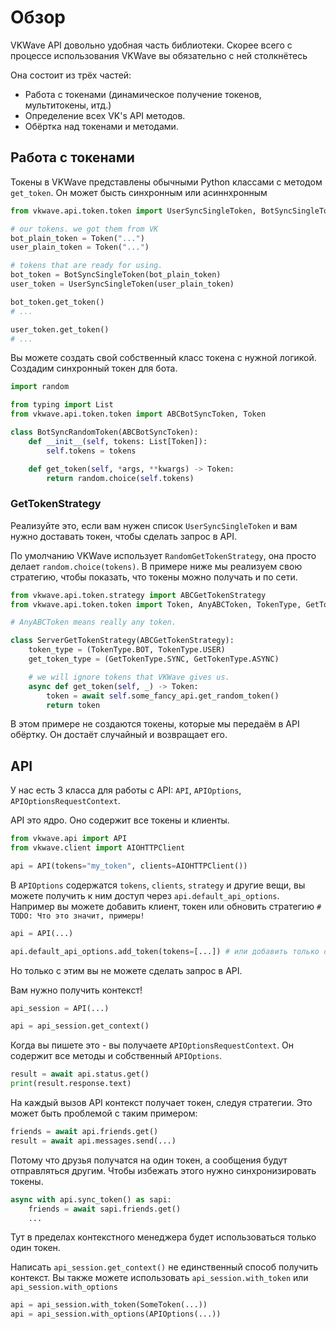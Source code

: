 # Обзор

VKWave API довольно удобная часть библиотеки. Скорее всего с процессе использования VKWave вы обязательно с ней столкнётесь

Она состоит из трёх частей:

* Работа с токенами (динамическое получение токенов, мультитокены, итд.)
* Определение всех VK's API методов.
* Обёртка над токенами и методами.


## Работа с токенами

Токены в VKWave представлены обычными Python классами с методом `get_token`. Он может бысть синхронным или асиннхронным

```python
from vkwave.api.token.token import UserSyncSingleToken, BotSyncSingleToken, Token

# our tokens. we got them from VK
bot_plain_token = Token("...")
user_plain_token = Token("...")

# tokens that are ready for using.
bot_token = BotSyncSingleToken(bot_plain_token)
user_token = UserSyncSingleToken(user_plain_token)

bot_token.get_token()
# ...

user_token.get_token()
# ...

```

Вы можете создать свой собственный класс токена с нужной логикой. Создадим синхронный токен для бота.

```python
import random

from typing import List
from vkwave.api.token.token import ABCBotSyncToken, Token

class BotSyncRandomToken(ABCBotSyncToken):
    def __init__(self, tokens: List[Token]):
        self.tokens = tokens

    def get_token(self, *args, **kwargs) -> Token:
        return random.choice(self.tokens)

```


### GetTokenStrategy

Реализуйте это, если вам нужен список `UserSyncSingleToken` и вам нужно доставать токен, чтобы сделать запрос в API. 

По умолчанию VKWave использует `RandomGetTokenStrategy`, она просто делает `random.choice(tokens)`. В примере ниже мы реализуем свою стратегию, чтобы показать, что токены можно получать и по сети.

```python
from vkwave.api.token.strategy import ABCGetTokenStrategy
from vkwave.api.token.token import Token, AnyABCToken, TokenType, GetTokenType

# AnyABCToken means really any token.

class ServerGetTokenStrategy(ABCGetTokenStrategy):
    token_type = (TokenType.BOT, TokenType.USER)
    get_token_type = (GetTokenType.SYNC, GetTokenType.ASYNC)

    # we will ignore tokens that VKWave gives us.
    async def get_token(self, _) -> Token:
        token = await self.some_fancy_api.get_random_token()
        return token
```

В этом примере не создаются токены, которые мы передаём в API обёртку. Он достаёт случайный и возвращает его.

## API

У нас есть 3 класса для работы с API: `API`, `APIOptions`, `APIOptionsRequestContext`.


API это ядро. Оно содержит все токены и клиенты.

```python
from vkwave.api import API
from vkwave.client import AIOHTTPClient

api = API(tokens="my_token", clients=AIOHTTPClient())
```

В `APIOptions` содержатся `tokens`, `clients`, `strategy` и другие вещи, вы можете получить к ним доступ через `api.default_api_options`.
Например вы можете добавить клиент, токен или обновить стратегию `# TODO: Что это значит, примеры!`

```python
api = API(...)

api.default_api_options.add_token(tokens=[...]) # или добавить только один токен
```

Но только с этим вы не можете сделать запрос в API.

Вам нужно получить контекст!

```python
api_session = API(...)

api = api_session.get_context()
```

Когда вы пишете это - вы получаете `APIOptionsRequestContext`. Он содержит все методы и собственный `APIOptions`.


```python
result = await api.status.get()
print(result.response.text)
```

На каждый вызов API контекст получает токен, следуя стратегии. Это может быть проблемой с таким примером:
```python
friends = await api.friends.get()
result = await api.messages.send(...)
```

Потому что друзья получатся на один токен, а сообщения будут отправляться другим. Чтобы избежать этого нужно синхронизировать токены.

```python
async with api.sync_token() as sapi:
    friends = await sapi.friends.get()
    ...
```
Тут в пределах контекстного менеджера будет использоваться только один токен.

Написать `api_session.get_context()` не единственный способ получить контекст. Вы также можете использовать `api_session.with_token` или `api_session.with_options`

```python
api = api_session.with_token(SomeToken(...))
api = api_session.with_options(APIOptions(...))
```
